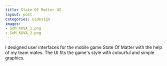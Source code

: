 ```yaml
---
title: State Of Matter UI
layout: post
categories: uidesign
images:
- SoM_KUVA_1.png
- SoM_KUVA_2.png
---
```


I designed user interfaces for the mobile game State Of Matter with the help of my team mates. The UI fits the game's style with colourful and simple graphics.